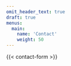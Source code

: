 ```yaml
---
omit_header_text: true
draft: true
menus:
  main:
    name: 'Contact'
    weight: 50
---
```


{{< contact-form >}}
